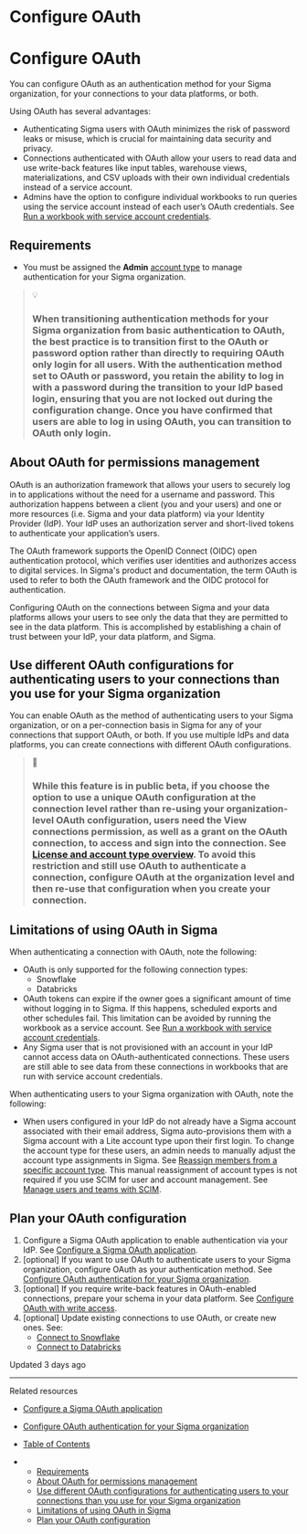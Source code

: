 # Configure OAuth

# Configure OAuth

You can configure OAuth as an authentication method for your Sigma organization, for your connections to your data platforms, or both.

Using OAuth has several advantages:

* Authenticating Sigma users with OAuth minimizes the risk of password leaks or misuse, which is crucial for maintaining data security and privacy.
* Connections authenticated with OAuth allow your users to read data and use write-back features like input tables, warehouse views, materializations, and CSV uploads with their own individual credentials instead of a service account.
* Admins have the option to configure individual workbooks to run queries using the service account instead of each user’s OAuth credentials. See [Run a workbook with service account credentials](/docs/run-a-workbook-with-service-account-credentials).

## Requirements

* You must be assigned the **Admin** [account type](/docs/user-account-types) to manage authentication for your Sigma organization.

> 💡
>
> ### When transitioning authentication methods for your Sigma organization from basic authentication to OAuth, the best practice is to transition first to the **OAuth or password** option rather than directly to requiring OAuth only login for all users. With the authentication method set to **OAuth or password**, you retain the ability to log in with a password during the transition to your IdP based login, ensuring that you are not locked out during the configuration change. Once you have confirmed that users are able to log in using OAuth, you can transition to OAuth only login.

## About OAuth for permissions management

OAuth is an authorization framework that allows your users to securely log in to applications without the need for a username and password. This authorization happens between a client (you and your users) and one or more resources (i.e. Sigma and your data platform) via your Identity Provider (IdP). Your IdP uses an authorization server and short-lived tokens to authenticate your application’s users.

The OAuth framework supports the OpenID Connect (OIDC) open authentication protocol, which verifies user identities and authorizes access to digital services. In Sigma's product and documentation, the term OAuth is used to refer to both the OAuth framework and the OIDC protocol for authentication.

Configuring OAuth on the connections between Sigma and your data platforms allows your users to see only the data that they are permitted to see in the data platform. This is accomplished by establishing a chain of trust between your IdP, your data platform, and Sigma.

## Use different OAuth configurations for authenticating users to your connections than you use for your Sigma organization

You can enable OAuth as the method of authenticating users to your Sigma organization, or on a per-connection basis in Sigma for any of your connections that support OAuth, or both. If you use multiple IdPs and data platforms, you can create connections with different OAuth configurations.

> 🚧
>
> ### While this feature is in public beta, if you choose the option to use a unique OAuth configuration at the connection level rather than re-using your organization-level OAuth configuration, users need the **View connections** permission, as well as a grant on the OAuth connection, to access and sign into the connection. See [License and account type overview](/docs/license-and-account-type-overview). To avoid this restriction and still use OAuth to authenticate a connection, configure OAuth at the organization level and then re-use that configuration when you create your connection.

## Limitations of using OAuth in Sigma

When authenticating a connection with OAuth, note the following:

* OAuth is only supported for the following connection types:
  + Snowflake
  + Databricks
* OAuth tokens can expire if the owner goes a significant amount of time without logging in to Sigma. If this happens, scheduled exports and other schedules fail. This limitation can be avoided by running the workbook as a service account. See [Run a workbook with service account credentials](/docs/run-a-workbook-with-service-account-credentials).
* Any Sigma user that is not provisioned with an account in your IdP cannot access data on OAuth-authenticated connections. These users are still able to see data from these connections in workbooks that are run with service account credentials.

When authenticating users to your Sigma organization with OAuth, note the following:

* When users configured in your IdP do not already have a Sigma account associated with their email address, Sigma auto-provisions them with a Sigma account with a Lite account type upon their first login. To change the account type for these users, an admin needs to manually adjust the account type assignments in Sigma. See [Reassign members from a specific account type](/docs/create-and-manage-account-types#reassign-members-from-a-specific-account-type). This manual reassignment of account types is not required if you use SCIM for user and account management. ​​See [Manage users and teams with SCIM](/docs/manage-users-and-teams-with-scim).

## Plan your OAuth configuration

1. Configure a Sigma OAuth application to enable authentication via your IdP. See [Configure a Sigma OAuth application](/docs/configure-a-sigma-oauth-application).
2. [optional] If you want to use OAuth to authenticate users to your Sigma organization, configure OAuth as your authentication method. See [Configure OAuth authentication for your Sigma organization](/docs/configure-oauth-authentication-for-your-sigma-organization).
3. [optional] If you require write-back features in OAuth-enabled connections, prepare your schema in your data platform. See [Configure OAuth with write access](/docs/configure-oauth-with-write-access).
4. [optional] Update existing connections to use OAuth, or create new ones. See:
   * [Connect to Snowflake](/docs/connect-to-snowflake)
   * [Connect to Databricks](/docs/connect-to-databricks)

Updated 3 days ago

---

Related resources

* [Configure a Sigma OAuth application](/docs/configure-a-sigma-oauth-application)
* [Configure OAuth authentication for your Sigma organization](/docs/configure-oauth-authentication-for-your-sigma-organization)

* [Table of Contents](#)
* + [Requirements](#requirements)
  + [About OAuth for permissions management](#about-oauth-for-permissions-management)
  + [Use different OAuth configurations for authenticating users to your connections than you use for your Sigma organization](#use-different-oauth-configurations-for-authenticating-users-to-your-connections-than-you-use-for-your-sigma-organization)
  + [Limitations of using OAuth in Sigma](#limitations-of-using-oauth-in-sigma)
  + [Plan your OAuth configuration](#plan-your-oauth-configuration)